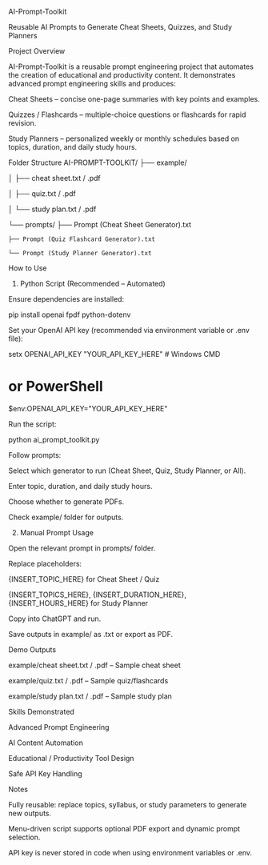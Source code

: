 AI-Prompt-Toolkit

Reusable AI Prompts to Generate Cheat Sheets, Quizzes, and Study Planners

Project Overview

AI-Prompt-Toolkit is a reusable prompt engineering project that automates the creation of educational and productivity content.
It demonstrates advanced prompt engineering skills and produces:

Cheat Sheets – concise one-page summaries with key points and examples.

Quizzes / Flashcards – multiple-choice questions or flashcards for rapid revision.

Study Planners – personalized weekly or monthly schedules based on topics, duration, and daily study hours.

Folder Structure
AI-PROMPT-TOOLKIT/
├── example/

│   ├── cheat sheet.txt / .pdf

│   ├── quiz.txt / .pdf

│   └── study plan.txt / .pdf

└── prompts/
    ├── Prompt (Cheat Sheet Generator).txt
    
    ├── Prompt (Quiz Flashcard Generator).txt
    
    └── Prompt (Study Planner Generator).txt
    

How to Use
1. Python Script (Recommended – Automated)

Ensure dependencies are installed:

pip install openai fpdf python-dotenv


Set your OpenAI API key (recommended via environment variable or .env file):

setx OPENAI_API_KEY "YOUR_API_KEY_HERE"   # Windows CMD
# or PowerShell
$env:OPENAI_API_KEY="YOUR_API_KEY_HERE"


Run the script:

python ai_prompt_toolkit.py


Follow prompts:

Select which generator to run (Cheat Sheet, Quiz, Study Planner, or All).

Enter topic, duration, and daily study hours.

Choose whether to generate PDFs.

Check example/ folder for outputs.

2. Manual Prompt Usage

Open the relevant prompt in prompts/ folder.

Replace placeholders:

{INSERT_TOPIC_HERE} for Cheat Sheet / Quiz

{INSERT_TOPICS_HERE}, {INSERT_DURATION_HERE}, {INSERT_HOURS_HERE} for Study Planner

Copy into ChatGPT and run.

Save outputs in example/ as .txt or export as PDF.

Demo Outputs

example/cheat sheet.txt / .pdf – Sample cheat sheet

example/quiz.txt / .pdf – Sample quiz/flashcards

example/study plan.txt / .pdf – Sample study plan

Skills Demonstrated

Advanced Prompt Engineering

AI Content Automation

Educational / Productivity Tool Design

Safe API Key Handling

Notes

Fully reusable: replace topics, syllabus, or study parameters to generate new outputs.

Menu-driven script supports optional PDF export and dynamic prompt selection.

API key is never stored in code when using environment variables or .env.
